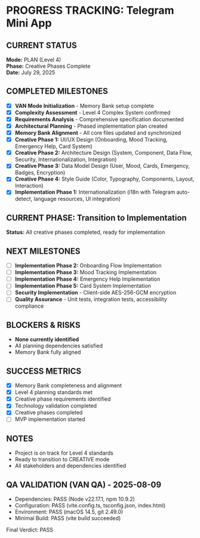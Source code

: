 # PROGRESS TRACKING: Telegram Mini App

## CURRENT STATUS
**Mode:** PLAN (Level 4)  
**Phase:** Creative Phases Complete  
**Date:** July 29, 2025

## COMPLETED MILESTONES
- [x] **VAN Mode Initialization** - Memory Bank setup complete
- [x] **Complexity Assessment** - Level 4 Complex System confirmed
- [x] **Requirements Analysis** - Comprehensive specification documented
- [x] **Architectural Planning** - Phased implementation plan created
- [x] **Memory Bank Alignment** - All core files updated and synchronized
- [x] **Creative Phase 1:** UI/UX Design (Onboarding, Mood Tracking, Emergency Help, Card System)
- [x] **Creative Phase 2:** Architecture Design (System, Component, Data Flow, Security, Internationalization, Integration)
- [x] **Creative Phase 3:** Data Model Design (User, Mood, Cards, Emergency, Badges, Encryption)
- [x] **Creative Phase 4:** Style Guide (Color, Typography, Components, Layout, Interaction)
- [x] **Implementation Phase 1:** Internationalization (i18n with Telegram auto-detect, language resources, UI integration)

## CURRENT PHASE: Transition to Implementation
**Status:** All creative phases completed, ready for implementation

## NEXT MILESTONES
- [ ] **Implementation Phase 2:** Onboarding Flow Implementation
- [ ] **Implementation Phase 3:** Mood Tracking Implementation
- [ ] **Implementation Phase 4:** Emergency Help Implementation
- [ ] **Implementation Phase 5:** Card System Implementation
- [ ] **Security Implementation** - Client-side AES-256-GCM encryption
- [ ] **Quality Assurance** - Unit tests, integration tests, accessibility compliance

## BLOCKERS & RISKS
- **None currently identified**
- All planning dependencies satisfied
- Memory Bank fully aligned

## SUCCESS METRICS
- [x] Memory Bank completeness and alignment
- [x] Level 4 planning standards met
- [x] Creative phase requirements identified
- [x] Technology validation completed
- [x] Creative phases completed
- [ ] MVP implementation started

## NOTES
- Project is on track for Level 4 standards
- Ready to transition to CREATIVE mode
- All stakeholders and dependencies identified

## QA VALIDATION (VAN QA) - 2025-08-09
- Dependencies: PASS (Node v22.17.1, npm 10.9.2)
- Configuration: PASS (vite.config.ts, tsconfig.json, index.html)
- Environment: PASS (macOS 14.5, git 2.49.0)
- Minimal Build: PASS (vite build succeeded)

Final Verdict: PASS

